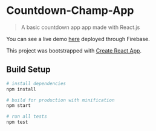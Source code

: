 # Countdown-Champ-App

> A basic countdown app app made with React.js

You can see a live demo [here](https://countdown-champ-app.firebaseapp.com/) deployed through Firebase.

This project was bootstrapped with [Create React App](https://github.com/facebookincubator/create-react-app).

## Build Setup

``` bash
# install dependencies
npm install

# build for production with minification
npm start

# run all tests
npm test
